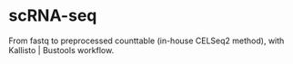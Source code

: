 # scRNA-seq
From fastq to preprocessed counttable (in-house CELSeq2 method), with Kallisto | Bustools workflow.
